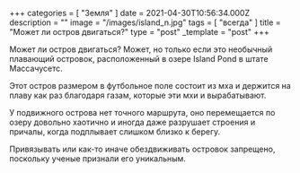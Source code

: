 +++
categories = [ "Земля" ]
date = 2021-04-30T10:56:34.000Z
description = ""
image = "/images/island_n.jpg"
tags = [ "всегда" ]
title = "Может ли остров двигаться?"
type = "post"
_template = "post"
+++

Может ли остров двигаться? Может, но только если это необычный плавающий островок, расположенный в озере Island Pond в штате Массачусетс.  
  
Этот остров размером в футбольное поле состоит из мха и держится на плаву как раз благодаря газам, которые эти мхи и вырабатывают.  
  
У подвижного острова нет точного маршрута, оно перемещается по озеру довольно хаотично и иногда даже разрушает строения и причалы, когда подплывает слишком близко к берегу.  
  
Привязывать или как-то иначе обездвиживать островок запрещено, поскольку ученые признали его уникальным.
